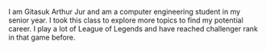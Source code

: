 I am Gitasuk Arthur Jur and am a computer engineering student in my senior year. I took this class to explore more topics to find my potential career. I play a lot of League of Legends and have reached challenger rank in that game before.
